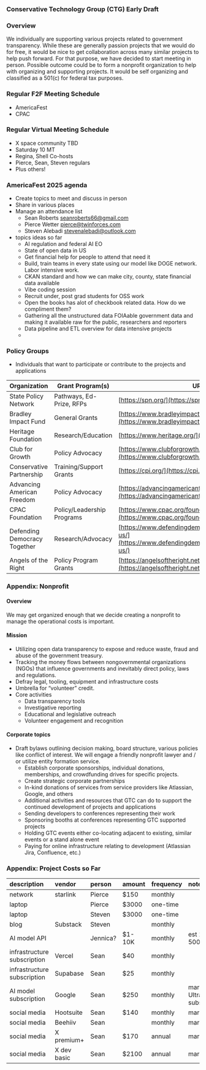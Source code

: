 ### Conservative Technology Group (CTG) Early Draft

### Overview

We individually are supporting various projects related to government transparency. While these are generally passion projects that we would do for free, it would be nice to get collaboration across many similar projects to help push forward. For that purpose, we have decided to start meeting in person. Possible outcome could be to form a nonprofit organization to help with organizing and supporting projects. It would be self organizing and classified as a 501(c) for federal tax purposes. 

### Regular F2F Meeting Schedule 

- AmericaFest  
- CPAC

### Regular Virtual Meeting Schedule

- X space community TBD  
- Saturday 10 MT  
- Regina, Shell Co-hosts  
- Pierce, Sean, Steven regulars  
- Plus others\!

### AmericaFest 2025 agenda

- Create topics to meet and discuss in person  
- Share in various places   
- Manage an attendance list  
  - Sean Roberts [seanroberts66@gmail.com](mailto:seanroberts66@gmail.com)  
  - Pierce Wetter [pierce@twinforces.com](mailto:pierce@twinforces.com)   
  - Steven Alebadi [stevenalebadi@outlook.com](mailto:stevenalebadi@outlook.com)   
- topics ideas so far  
  - AI regulation and federal AI EO  
  - State of open data in US  
  - Get financial help for people to attend that need it  
  - Build, train  teams in every state using our model like DOGE network. Labor intensive work.   
  - CKAN standard and how we can make city, county, state financial data available  
  - Vibe coding session  
  - Recruit under, post grad students for OSS work  
  - Open the books has alot of checkbook related data. How do we compliment them?  
  - Gathering all the unstructured data FOIAable government data and making it available raw for the public, researchers and reporters  
  - Data pipeline and ETL overview for data intensive projects  
  - 

### Policy Groups

- Individuals that want to participate or contribute to the projects and applications

| Organization | Grant Program(s) | URL | Contact Email |
| ----- | ----- | ----- | ----- |
| State Policy Network | Pathways, Ed-Prize, RFPs | [https://spn.org/](https://spn.org/)  | info@spn.org |
| Bradley Impact Fund | General Grants | [https://www.bradleyimpactfund.org/grant-seekers](https://www.bradleyimpactfund.org/grant-seekers)  | info@bradleyimpactfund.org |
| Heritage Foundation | Research/Education | [https://www.heritage.org/](https://www.heritage.org/)  | heritage.org/contact-us |
| Club for Growth | Policy Advocacy | [https://www.clubforgrowth.org/](https://www.clubforgrowth.org/)  | info@clubforgrowth.org |
| Conservative Partnership | Training/Support Grants | [https://cpi.org/](https://cpi.org/)  | info@cpi.org |
| Advancing American Freedom | Policy Advocacy | [https://advancingamericanfreedom.com/](https://advancingamericanfreedom.com/)  | info@advancingamericanfreedom.com |
| CPAC Foundation | Policy/Leadership Programs | [https://www.cpac.org/foundation/home](https://www.cpac.org/foundation/home)  | cpac@conservative.org |
| Defending Democracy Together | Research/Advocacy | [https://www.defendingdemocracytogether.org/about-us/](https://www.defendingdemocracytogether.org/about-us/)  | media@defendingdemocracytogether.org |
| Angels of the Right | Policy Program Grants | [https://angelsoftheright.net/](https://angelsoftheright.net/)  | See website |

### Appendix: Nonprofit

#### **Overview**

We may get organized enough that we decide creating a nonprofit to manage the operational costs is important. 

#### **Mission**

- Utilizing open data transparency to expose and reduce waste, fraud and abuse of the government treasury.  
- Tracking the money flows between nongovernmental organizations (NGOs) that influence governments and inevitably direct policy, laws and regulations.   
- Defray legal, tooling, equipment and infrastructure costs  
- Umbrella for “volunteer” credit.  
- Core activities  
  - Data transparency tools  
  - Investigative reporting  
  - Educational and legislative outreach  
  - Volunteer engagement and recognition

#### **Corporate topics**

- Draft bylaws outlining decision making, board structure, various policies like conflict of interest. We will engage a friendly nonprofit lawyer and / or utilize entity formation service.   
  - Establish corporate sponsorships, individual donations, memberships, and crowdfunding drives for specific projects.   
  - Create strategic corporate partnerships  
  - In-kind donations of services from service providers like Atlassian, Google, and others  
  - Additional activities and resources that GTC can do to support the continued development of projects and applications  
  - Sending developers to conferences representing their work  
  - Sponsoring booths at conferences representing GTC supported projects  
  - Holding GTC events either co-locating adjacent to existing, similar events or a stand alone event  
  - Paying for online infrastructure relating to development (Atlassian Jira, Confluence, etc.)

### Appendix: Project Costs so Far

| description | vendor | person | amount | frequency | note |
| :---- | :---- | :---- | :---- | :---- | :---- |
| network | starlink | Pierce | $150 | monthly |  |
| laptop |  | Pierce | $3000 | one-time |  |
| laptop |  | Steven | $3000 | one-time |  |
| blog | Substack | Steven |  | monthly |  |
| AI model API |  | Jennica? | $1-10K | monthly | est 100-500K MAU |
| infrastructure subscription  | Vercel | Sean | $40 | monthly |  |
| infrastructure subscription | Supabase | Sean | $25 | monthly |  |
| AI model subscription  | Google | Sean | $250 | monthly | marketing, Ultra subscription |
| social media | Hootsuite | Sean | $140 | monthly | marketing  |
| social media | Beehiiv | Sean |  | monthly  | marketing |
| social media | X premium+ | Sean | $170 | annual | marketing |
| social media | X dev basic | Sean | $2100 | annual | marketing |

